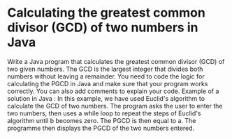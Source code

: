 # Calculating the greatest common divisor (GCD) of two numbers in Java
Write a Java program that calculates the greatest common divisor (GCD) of two given numbers. The GCD is the largest integer that divides both numbers without leaving a remainder.
You need to code the logic for calculating the PGCD in Java and make sure that your program works correctly. You can also add comments to explain your code.
Example of a solution in Java :
In this example, we have used Euclid's algorithm to calculate the GCD of two numbers. The program asks the user to enter the two numbers, then uses a while loop to repeat the steps of Euclid's algorithm until b becomes zero. The PGCD is then equal to a. The programme then displays the PGCD of the two numbers entered.

